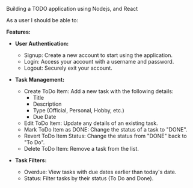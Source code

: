 Building a TODO application using Nodejs, and React

As a user I should be able to:

**Features:**

- **User Authentication:**
  - Signup: Create a new account to start using the application.
  - Login: Access your account with a username and password.
  - Logout: Securely exit your account.

- **Task Management:**
  - Create ToDo Item: Add a new task with the following details:
    - Title
    - Description
    - Type (Official, Personal, Hobby, etc.)
    - Due Date
  - Edit ToDo Item: Update any details of an existing task.
  - Mark ToDo Item as DONE: Change the status of a task to "DONE".
  - Revert ToDo Item Status: Change the status from "DONE" back to "To Do".
  - Delete ToDo Item: Remove a task from the list.

- **Task Filters:**
  - Overdue: View tasks with due dates earlier than today's date.
  - Status: Filter tasks by their status (To Do and Done).
